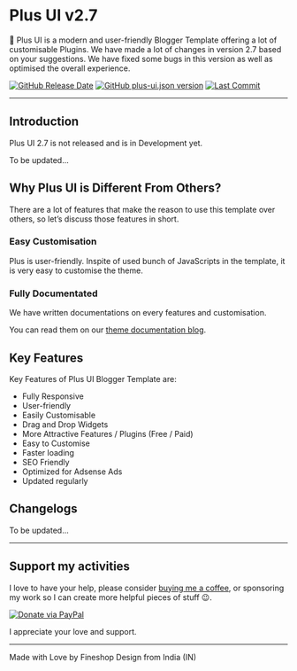 # Plus UI v2.7

🥇 Plus UI is a modern and user-friendly Blogger Template offering a lot of customisable Plugins. We have made a lot of changes in version 2.7 based on your suggestions. We have fixed some bugs in this version as well as optimised the overall experience.

[![GitHub Release Date](https://img.shields.io/github/release-date/fineshop/plus-ui)](https://www.fineshopdesign.com/plus-ui/releases)
[![GitHub plus-ui.json version](https://img.shields.io/badge/dynamic/json?url=https://raw.githubusercontent.com/fineshop/plus-ui/2.7/plus-ui.json&label=version&query=product.version&color=blue)](https://www.fineshopdesign.com/plus-ui/versions)
[![Last Commit](https://img.shields.io/github/last-commit/fineshop/plus-ui/2.7)](https://www.fineshopdesign.com/plus-ui)

* * *

## Introduction

Plus UI 2.7 is not released and is in Development yet.

To be updated...

## Why Plus UI is Different From Others?

There are a lot of features that make the reason to use this template over others, so let’s discuss those features in short.

### Easy Customisation

Plus is user-friendly. Inspite of used bunch of JavaScripts in the template, it is very easy to customise the theme.

### Fully Documentated

We have written documentations on every features and customisation.

You can read them on our [theme documentation blog](https://theme.fineshopdesign.com/plus-ui).

## Key Features

Key Features of Plus UI Blogger Template are:

- Fully Responsive
- User-friendly
- Easily Customisable
- Drag and Drop Widgets
- More Attractive Features / Plugins (Free / Paid)
- Easy to Customise
- Faster loading
- SEO Friendly
- Optimized for Adsense Ads
- Updated regularly

## Changelogs

To be updated...

* * *

## Support my activities

I love to have your help, please consider [buying me a coffee](https://www.paypal.me/fineshopdesign), or sponsoring my work so I can create more helpful pieces of stuff 😉.

[![Donate via PayPal](https://img.shields.io/badge/Donate-Paypal-blue)](https://www.paypal.me/fineshopdesign)

I appreciate your love and support.

* * *

Made with Love by Fineshop Design from India (IN)
